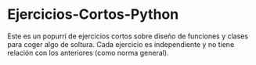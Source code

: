 # Ejercicios-Cortos-Python
Este es un popurrí de ejercicios cortos sobre diseño de funciones y clases para coger algo de soltura.
Cada ejercicio es independiente y no tiene relación con los anteriores (como norma general). 
